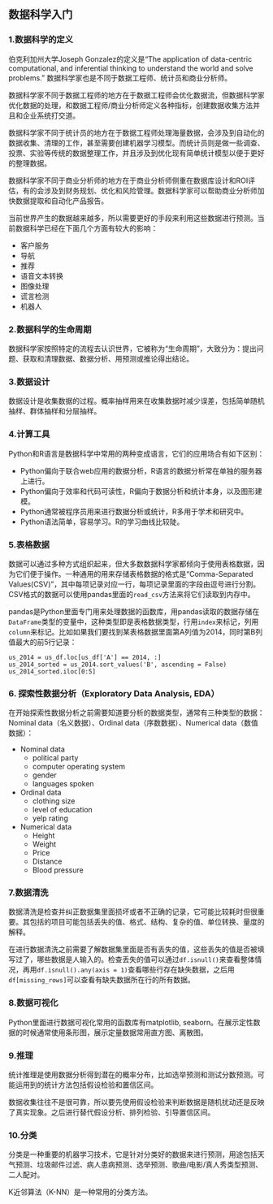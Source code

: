 ## 数据科学入门

### 1.数据科学的定义

伯克利加州大学Joseph Gonzalez的定义是“The application of data-centric computational, and inferential thinking to understand the world and solve problems.” 数据科学家也是不同于数据工程师、统计员和商业分析师。

数据科学家不同于数据工程师的地方在于数据工程师会优化数据流，但数据科学家优化数据的处理，和数据工程师/商业分析师定义各种指标，创建数据收集方法并且和企业系统打交道。

数据科学家不同于统计员的地方在于数据工程师处理海量数据，会涉及到自动化的数据收集、清理的工作，甚至需要创建机器学习模型。而统计员则是做一些调查、投票、实验等传统的数据整理工作，并且涉及到优化现有简单统计模型以便于更好的整理数据。

数据科学家不同于商业分析师的地方在于商业分析师侧重在数据库设计和ROI评估，有的会涉及到财务规划、优化和风险管理。数据科学家可以帮助商业分析师加快数据提取和自动化产品报告。

当前世界产生的数据越来越多，所以需要更好的手段来利用这些数据进行预测。当前数据科学已经在下面几个方面有较大的影响：

- 客户服务
- 导航
- 推荐
- 语音文本转换
- 图像处理
- 谎言检测
- 机器人

### 2.数据科学的生命周期

数据科学家按照特定的流程去认识世界，它被称为“生命周期”，大致分为：提出问题、获取和清理数据、数据分析、用预测或推论得出结论。

### 3.数据设计

数据设计是收集数据的过程。概率抽样用来在收集数据时减少误差，包括简单随机抽样、群体抽样和分层抽样。

### 4.计算工具

Python和R语言是数据科学中常用的两种变成语言，它们的应用场合有如下区别：

- Python偏向于联合web应用的数据分析，R语言的数据分析常在单独的服务器上进行。
- Python偏向于效率和代码可读性，R偏向于数据分析和统计本身，以及图形建模。
- Python通常被程序员用来进行数据分析或统计，R多用于学术和研究中。
- Python语法简单，容易学习。R的学习曲线比较陡。

### 5.表格数据

数据可以通过多种方式组织起来，但大多数数据科学家都倾向于使用表格数据，因为它们便于操作。一种通用的用来存储表格数据的格式是“Comma-Separated Values(CSV)”，其中每项记录对应一行，每项记录里面的字段由逗号进行分割。CSV格式的数据可以使用pandas里面的`read_csv`方法来将它们读取到内存中。

pandas是Python里面专门用来处理数据的函数库，用pandas读取的数据存储在`DataFrame`类型的变量中，这种类型即是表格数据类型，行用`index`来标记，列用`column`来标记。比如如果我们要找到某表格数据里面第A列值为2014，同时第B列值最大的前5行记录：

```
us_2014 = us_df.loc[us_df['A'] == 2014, :]
us_2014_sorted = us_2014.sort_values('B', ascending = False)
us_2014_sorted.iloc[0:5]
```

### 6. 探索性数据分析（Exploratory Data Analysis, EDA）

在开始探索性数据分析之前需要知道要分析的数据类型，通常有三种类型的数据：Nominal data（名义数据）、Ordinal data（序数数据）、Numerical data（数值数据）：

- Nominal data
  - political party
  - computer operating system
  - gender
  - languages spoken
- Ordinal data
  - clothing size
  - level of education
  - yelp rating
- Numerical data
  - Height
  - Weight
  - Price
  - Distance
  - Blood pressure

### 7.数据清洗

数据清洗是检查并纠正数据集里面损坏或者不正确的记录，它可能比较耗时但很重要。其包括的项目可能包括丢失的值、格式、结构、复杂的值、单位转换、量度的解释。

在进行数据清洗之前需要了解数据集里面是否有丢失的值，这些丢失的值是否被填写过了，哪些数据是人输入的。检查丢失的值可以通过`df.isnull()`来查看整体情况，再用`df.isnull().any(axis = 1)`查看哪些行存在缺失数据，之后用`df[missing_rows]`可以查看有缺失数据所在行的所有数据。

### 8.数据可视化

Python里面进行数据可视化常用的函数库有matplotlib, seaborn。在展示定性数据的时候通常使用条形图，展示定量数据常用直方图、离散图。

### 9.推理

统计推理是使用数据分析得到潜在的概率分布，比如选举预测和测试分数预测。可能运用到的统计方法包括假设检验和置信区间。

数据收集往往不是很可靠，所以要先使用假设检验来判断数据是随机扰动还是反映了真实现象。之后进行替代假设分析、排列检验、引导置信区间。

### 10.分类

分类是一种重要的机器学习技术，它是针对分类好的数据来进行预测，用途包括天气预测、垃圾邮件过滤、病人患病预测、选举预测、歌曲/电影/真人秀类型预测、二人配对。

K近邻算法（K-NN）是一种常用的分类方法。
